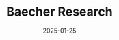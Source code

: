 ---
title: "Baecher Research"
type: landing
date: 2025-01-25
draft: false

sections:
  - block: markdown
    content:
      text: |
        <div style="position: absolute; top: 50px; right: 100px; z-index: 10;">
          <img src="/media/badge_kentucki.png" alt="Badge" style="width: 500px; height: auto;">
        </div>
    design:
      background:
        color: transparent
      spacing:
        padding: ["0px", "5px", "0px", "5px"]

  - block: hero
    content:
      title: "Baecher Research"
      text: "Spatial ecology and conservation research"
      cta:
        url: "https://drive.google.com/file/d/1zADCDlIiJlx1vXKQ6NdMLwTZm7E6sS29/view?usp=sharing"
        label: "Download CV"
        icon_pack: fas
        icon: download
    design:
      background:
        image:
          filename: log_extended_resized.png
          filters:
            brightness: 0.6
        position: center
        size: cover
        text_color_light: true
      spacing:
        padding: ["20px", "0px", "20px", "0px"]
    css_class: custom-hero

  - block: markdown
    content:
      title: ""
      text: |
        <div class="flex flex-wrap gap-4 justify-center mt-4">
          <a href="mailto:jbaecher@gmail.com" class="inline-flex items-center px-3 py-2 bg-blue-500 text-white rounded hover:bg-blue-600">
            <svg class="w-4 h-4 mr-2" fill="currentColor" viewBox="0 0 20 20">
              <path d="M2.003 5.884L10 9.882l7.997-3.998A2 2 0 0016 4H4a2 2 0 00-1.997 1.884z"></path>
              <path d="M18 8.118l-8 4-8-4V14a2 2 0 002 2h12a2 2 0 002-2V8.118z"></path>
            </svg>
            Email
          </a>
          
          <a href="https://twitter.com/AlexBaecher" class="inline-flex items-center px-3 py-2 bg-blue-400 text-white rounded hover:bg-blue-500">
            <svg class="w-4 h-4 mr-2" fill="currentColor" viewBox="0 0 24 24">
              <path d="M23.953 4.57a10 10 0 01-2.825.775 4.958 4.958 0 002.163-2.723c-.951.555-2.005.959-3.127 1.184a4.92 4.92 0 00-8.384 4.482C7.69 8.095 4.067 6.13 1.64 3.162a4.822 4.822 0 00-.666 2.475c0 1.71.87 3.213 2.188 4.096a4.904 4.904 0 01-2.228-.616v.06a4.923 4.923 0 003.946 4.827 4.996 4.996 0 01-2.212.085 4.936 4.936 0 004.604 3.417 9.867 9.867 0 01-6.102 2.105c-.39 0-.779-.023-1.17-.067a13.995 13.995 0 007.557 2.209c9.053 0 13.998-7.496 13.998-13.985 0-.21 0-.42-.015-.63A9.935 9.935 0 0024 4.59z"/>
            </svg>
            Twitter
          </a>
          
          <a href="https://scholar.google.com/citations?user=zl3lDnEAAAAJ&hl=en" class="inline-flex items-center px-3 py-2 bg-red-500 text-white rounded hover:bg-red-600">
            <svg class="w-4 h-4 mr-2" fill="currentColor" viewBox="0 0 24 24">
              <path d="M5.242 13.769L0 9.5 12 0l12 9.5-5.242 4.269C17.548 11.249 14.978 9.5 12 9.5c-2.977 0-5.548 1.748-6.758 4.269zM12 10a7 7 0 100 14 7 7 0 000-14z"/>
            </svg>
            Google Scholar
          </a>
          
          <a href="https://github.com/slamander" class="inline-flex items-center px-3 py-2 bg-gray-800 text-white rounded hover:bg-gray-900">
            <svg class="w-4 h-4 mr-2" fill="currentColor" viewBox="0 0 24 24">
              <path d="M12 0c-6.626 0-12 5.373-12 12 0 5.302 3.438 9.8 8.207 11.387.599.111.793-.261.793-.577v-2.234c-3.338.726-4.033-1.416-4.033-1.416-.546-1.387-1.333-1.756-1.333-1.756-1.089-.745.083-.729.083-.729 1.205.084 1.839 1.237 1.839 1.237 1.07 1.834 2.807 1.304 3.492.997.107-.775.418-1.305.762-1.604-2.665-.305-5.467-1.334-5.467-5.931 0-1.311.469-2.381 1.236-3.221-.124-.303-.535-1.524.117-3.176 0 0 1.008-.322 3.301 1.23.957-.266 1.983-.399 3.003-.404 1.02.005 2.047.138 3.006.404 2.291-1.552 3.297-1.23 3.297-1.23.653 1.653.242 2.874.118 3.176.77.84 1.235 1.911 1.235 3.221 0 4.609-2.807 5.624-5.479 5.921.43.372.823 1.102.823 2.222v3.293c0 .319.192.694.801.576 4.765-1.589 8.199-6.086 8.199-11.386 0-6.627-5.373-12-12-12z"/>
            </svg>
            GitHub
          </a>
        </div>
    design:
      columns: '1'
      spacing:
        padding: ["20px", "50px", "10px", "50px"]

  - block: markdown
    content:
      title: "About me"
      text: |
        **The good bits:**
        Native to the foothills of Arkansas' Ozark Mountains. My life consists of... my wife (Kristin), my daughter (Faye), my dog (Ollie), herping, hiking, swimming and canoeing, woodworking, and home DIY projects.

        **The serious bits:**
        I am a spacial ecologist, with interest in research at the interface between conservation, ecological theory, and mathematical modeling. I primarily work with reptiles and amphibians, but am interested in the processes determining the distribution of biodiversity more broadly.

        **Current Position:** Postdoctoral Research Fellow at Utah State University

  - block: markdown
    content:
      title: "Experience"
      text: |
        **Postdoctoral Research Fellow** | Utah State University (2025-present)  
        *Wolf-Clark & Stuber Labs @ USU/USGS coop*        
        
        **Postdoctoral Research Associate** | University of Florida (2024-present)  
        *Guralnick Lab @ Florida Natural History Museum & Campbell Lab @ UF/IFAS*
        
        **Doctoral Preeminence Research Fellow (Ph.D.)** | University of Florida (2019-2024)  
        *Scheffers Lab @ Dept. of Wildlife Ecology and Conservation*
        
        **Conservation and Research Technician** | Memphis Zoo (2018-2019)  
        *Dept. Conservation and Research*
        
        **Graduate Teaching Assistant (M.Sc.)** | Eastern Kentucky University (2015-2017)  
        *Richter lab @ Dept. Biology*
        
        **Research Technician (B.Sc.)** | University of Arkansas (2011-2014)  
        *UArk Dept. Biology*
    design:
      columns: '1'
      spacing:
        padding: ["10px", "0", "10px", "0"]

  - block: markdown
    content:
      title: "Education"
      text: |
        **Ph.D., Interdisciplinary Ecology** | University of Florida (2024)
        
        **M.Sc., Biology** | Eastern Kentucky University (2017)
        
        **B.Sc., Biology** | University of Arkansas (2014)

  - block: collection
    content:
      title: "Research Projects" 
      count: 5
      filters:
        folders:
          - project
    design:
      view: card
      columns: 2

  - block: collection
    content:
      title: "Recent Publications (since 2024)"
      count: 5
      archive:
        enable: true
        text: "See all publications"
        link: publication/
      filters:
        folders:
          - publication
    design:
      view: citation
      columns: 1

  - block: collection
    content:
      title: "Recent Talks"
      count: 5
      archive:
        enable: true
        text: "See all talks"
        link: post/
      filters:
        folders:
          - talk
    design:
      view: card
      columns: 2

  - block: collection
    content:
      title: "📊 Coding Tutorials & Blog Posts"
      subtitle: "Data science tutorials and R programming guides"
      text: ""
      count: 6
      archive:
        enable: true
        text: "See all tutorials →"
        link: "post/"
      filters:
        folders:
          - post
    design:
      view: card
      columns: 2
      spacing:
        padding: ["20px", "0", "20px", "0"]
---